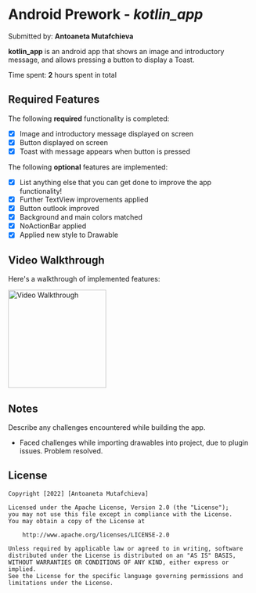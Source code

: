 # Android Prework - *kotlin_app*

Submitted by: **Antoaneta Mutafchieva**

**kotlin_app** is an android app that shows an image and introductory message, and allows pressing a button to display a Toast. 

Time spent: **2** hours spent in total

## Required Features

The following **required** functionality is completed:

* [x] Image and introductory message displayed on screen
* [x] Button displayed on screen
* [x] Toast with message appears when button is pressed 

The following **optional** features are implemented:

* [x] List anything else that you can get done to improve the app functionality!
* [x] Further TextView improvements applied
* [x] Button outlook improved
* [x] Background and main colors matched
* [x] NoActionBar applied
* [x] Applied new style to Drawable 

## Video Walkthrough

Here's a walkthrough of implemented features:

<img src='https://i.imgur.com/tTqXbjw.gif' title='Video Walkthrough' width='200' alt='Video Walkthrough' />

<!-- Replace this with whatever GIF tool you used! -->

<!-- Other options include:
[Kap](https://getkap.co/) for macOS
[ScreenToGif](https://www.screentogif.com/) for Windows
[peek](https://github.com/phw/peek) for Linux. -->

## Notes

Describe any challenges encountered while building the app.
- Faced challenges while importing drawables into project, due to plugin issues. Problem resolved.

## License

    Copyright [2022] [Antoaneta Mutafchieva]

    Licensed under the Apache License, Version 2.0 (the "License");
    you may not use this file except in compliance with the License.
    You may obtain a copy of the License at

        http://www.apache.org/licenses/LICENSE-2.0

    Unless required by applicable law or agreed to in writing, software
    distributed under the License is distributed on an "AS IS" BASIS,
    WITHOUT WARRANTIES OR CONDITIONS OF ANY KIND, either express or implied.
    See the License for the specific language governing permissions and
    limitations under the License.
